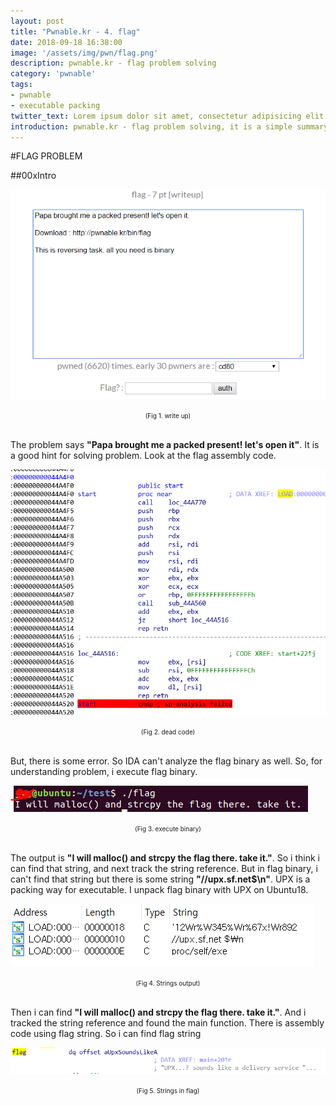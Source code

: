 ```yaml
---
layout: post
title: "Pwnable.kr - 4. flag"
date: 2018-09-18 16:38:00
image: '/assets/img/pwn/flag.png'
description: pwnable.kr - flag problem solving
category: 'pwnable'
tags:
- pwnable
- executable packing
twitter_text: Lorem ipsum dolor sit amet, consectetur adipisicing elit.
introduction: pwnable.kr - flag problem solving, it is a simple summary that i solve the flag problem to study pwnable 
---
```


#FLAG PROBLEM

##00xIntro

![problem](/assets/img/pwn/flag/writeup.PNG "dead code")
<center><font size="0.5em">(Fig 1. write up)</font></center><br>

The problem says __"Papa brought me a packed present! let's open it"__. It is a good hint for solving problem. Look at the flag assembly code.<br>

![problem](/assets/img/pwn/flag/broken.PNG "dead code")
<center><font size="0.5em">(Fig 2. dead code)</font></center><br>

But, there is some error. So IDA can't analyze the flag binary as well. So, for understanding problem, i execute flag binary. 

![problem](/assets/img/pwn/flag/execute.PNG "execute binary")
<center><font size="0.5em">(Fig 3. execute binary)</font></center><br>

The output is __"I will malloc() and strcpy the flag there. take it."__. So i think i can find that string, and next track the string reference. But in flag binary, i can't find that string but there is some string __"//upx.sf.net$\n"__. UPX is a packing way for executable. I unpack flag binary with UPX on Ubuntu18.

![problem](/assets/img/pwn/flag/idastring.PNG "Strings ouput")
<center><font size="0.5em">(Fig 4. Strings output)</font></center><br>

Then i can find __"I will malloc() and strcpy the flag there. take it."__. And i tracked the string reference and found the main function. There is assembly code using flag string. So i can find flag string 

![problem](/assets/img/pwn/flag/flag.PNG "FLAG")
<center><font size="0.5em">(Fig 5. Strings in flag)</font></center><br>